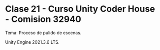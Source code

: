 # Clase 21 - Curso Unity Coder House - Comision 32940

Tema: Proceso de pulido de escenas.

Unity Engine 2021.3.6 LTS.


